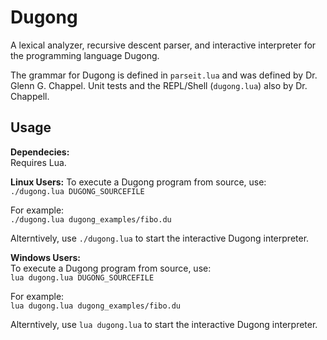 # Dugong
A lexical analyzer, recursive descent parser, and interactive interpreter for the programming language Dugong.

The grammar for Dugong is defined in `parseit.lua` and was defined by Dr. Glenn G. Chappel. Unit tests and the REPL/Shell (`dugong.lua`) also by Dr. Chappell.

## Usage
**Dependecies:**  
Requires Lua.

**Linux Users:**
To execute a Dugong program from source, use:  
`./dugong.lua DUGONG_SOURCEFILE`  

For example:  
`./dugong.lua dugong_examples/fibo.du`

Alterntively, use `./dugong.lua` to start the interactive Dugong interpreter.

**Windows Users:**  
To execute a Dugong program from source, use:  
`lua dugong.lua DUGONG_SOURCEFILE`  

For example:  
`lua dugong.lua dugong_examples/fibo.du`

Alterntively, use `lua dugong.lua` to start the interactive Dugong interpreter.
